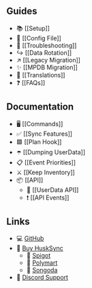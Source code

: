 ## Guides
* 📚 [[Setup]]
* 📄 [[Config File]]
* 🔗 [[Troubleshooting]]
* ↪️ [[Data Rotation]]
* ↗️ [[Legacy Migration]]
* ✨ [[MPDB Migration]]
* 🎏 [[Translations]]
* ❓ [[FAQs]]

## Documentation
* 🖥️ [[Commands]]
* ✅ [[Sync Features]]
* 🟩 [[Plan Hook]]
* ☂️ [[Dumping UserData]]
* 📋 [[Event Priorities]]
* ⚔️ [[Keep Inventory]]
* 📦 [[API]]
  * 📝 [[UserData API]]
  * ❗ [[API Events]]

## Links
* 💻 [GitHub](https://github.com/WiIIiam278/HuskSync)
* 📂 [Buy HuskSync](https://www.spigotmc.org/resources/husksync.97144/)
  * 🛒 [Spigot](https://www.spigotmc.org/resources/husksync.97144/)
  * 🛒 [Polymart](https://polymart.org/resource/husksync.1634)
  * 🛒 [Songoda](https://songoda.com/marketplace/product/husksync-a-modern-cross-server-player-data-synchronization-system.758)
* 💬 [Discord Support](https://discord.gg/tVYhJfyDWG)